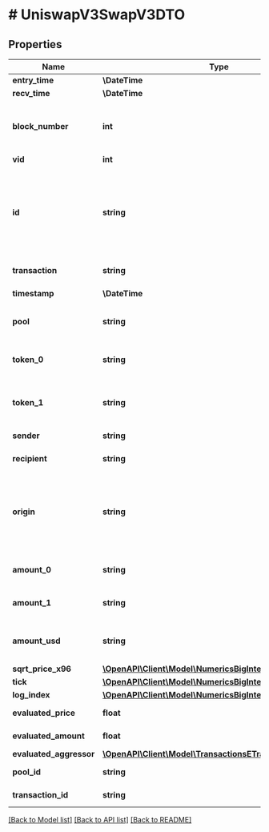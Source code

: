 # # UniswapV3SwapV3DTO

## Properties

Name | Type | Description | Notes
------------ | ------------- | ------------- | -------------
**entry_time** | **\DateTime** |  | [optional]
**recv_time** | **\DateTime** |  | [optional]
**block_number** | **int** | Number of block in which entity was recorded. | [optional]
**vid** | **int** |  | [optional]
**id** | **string** | Identifier, format: transaction hash + \&quot;#\&quot; + index in swaps Transaction array. | [optional]
**transaction** | **string** | Pointer to transaction. | [optional]
**timestamp** | **\DateTime** | Timestamp of transaction. | [optional]
**pool** | **string** | Pool swap occured within. | [optional]
**token_0** | **string** | Reference to token0 as stored in pair contract. | [optional]
**token_1** | **string** | Reference to token1 as stored in pair contract. | [optional]
**sender** | **string** | Sender of the swap. | [optional]
**recipient** | **string** | Recipient of the swap. | [optional]
**origin** | **string** | Transaction origin: the EOA (Externally Owned Account) that initiated the transaction | [optional]
**amount_0** | **string** | Delta of token0 swapped. | [optional]
**amount_1** | **string** | Delta of token1 swapped. | [optional]
**amount_usd** | **string** | Derived amount of tokens sold in USD. | [optional]
**sqrt_price_x96** | [**\OpenAPI\Client\Model\NumericsBigInteger**](NumericsBigInteger.md) |  | [optional]
**tick** | [**\OpenAPI\Client\Model\NumericsBigInteger**](NumericsBigInteger.md) |  | [optional]
**log_index** | [**\OpenAPI\Client\Model\NumericsBigInteger**](NumericsBigInteger.md) |  | [optional]
**evaluated_price** | **float** |  | [optional] [readonly]
**evaluated_amount** | **float** |  | [optional] [readonly]
**evaluated_aggressor** | [**\OpenAPI\Client\Model\TransactionsETradeAggressiveSide**](TransactionsETradeAggressiveSide.md) |  | [optional]
**pool_id** | **string** |  | [optional] [readonly]
**transaction_id** | **string** |  | [optional] [readonly]

[[Back to Model list]](../../README.md#models) [[Back to API list]](../../README.md#endpoints) [[Back to README]](../../README.md)
